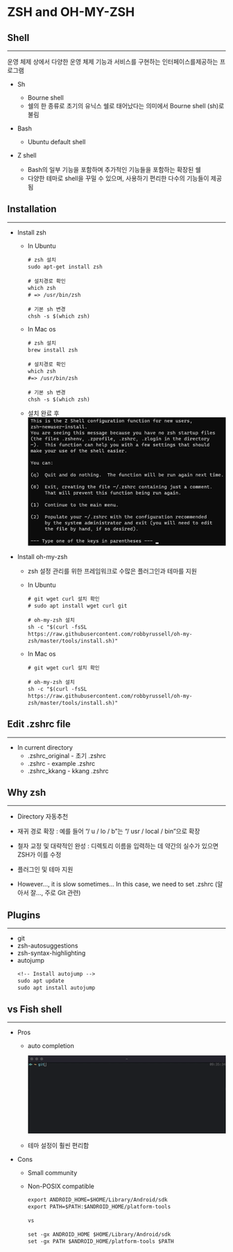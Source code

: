 # ZSH and OH-MY-ZSH

## Shell

---

운영 체제 상에서 다양한 운영 체제 기능과 서비스를 구현하는 인터페이스를제공하는 프로그램

- Sh

  - Bourne shell
  - 쉘의 한 종류로 초기의 유닉스 쉘로 태어났다는 의미에서 Bourne shell (sh)로 불림

- Bash

  - Ubuntu default shell

- Z shell

  - Bash의 일부 기능을 포함하며 추가적인 기능들을 포함하는 확장된 쉘
  - 다양한 테마로 shell을 꾸밀 수 있으며, 사용하기 편리한 다수의 기능들이 제공 됨

## Installation

---

- Install zsh

  - In Ubuntu

    ```
    # zsh 설치
    sudo apt-get install zsh

    # 설치경로 확인
    which zsh
    # => /usr/bin/zsh

    # 기본 sh 변경
    chsh -s $(which zsh)
    ```

  - In Mac os

    ```
    # zsh 설치
    brew install zsh

    # 설치경로 확인
    which zsh
    #=> /usr/bin/zsh

    # 기본 sh 변경
    chsh -s $(which zsh)
    ```

  - 설치 완료 후 ![](images/zsh_초기화면.png)

- Install oh-my-zsh

  - zsh 설정 관리를 위한 프레임워크로 수많은 플러그인과 테마를 지원

  - In Ubuntu

    ```
    # git wget curl 설치 확인
    # sudo apt install wget curl git

    # oh-my-zsh 설치
    sh -c "$(curl -fsSL https://raw.githubusercontent.com/robbyrussell/oh-my-zsh/master/tools/install.sh)"
    ```

  - In Mac os

    ```
    # git wget curl 설치 확인

    # oh-my-zsh 설치
    sh -c "$(curl -fsSL https://raw.githubusercontent.com/robbyrussell/oh-my-zsh/master/tools/install.sh)"
    ```

## Edit .zshrc file

---

- In current directory
  - .zshrc_original - 초기 .zshrc
  - .zshrc - example .zshrc
  - .zshrc_kkang - kkang .zshrc

## Why zsh

---

- Directory 자동추천
- 재귀 경로 확장 : 예를 들어 “/ u / lo / b”는 “/ usr / local / bin”으로 확장
- 철자 교정 및 대략적인 완성 : 디렉토리 이름을 입력하는 데 약간의 실수가 있으면 ZSH가 이를 수정
- 플러그인 및 테마 지원

- However..., it is slow sometimes... In this case, we need to set .zshrc (알아서 잘..., 주로 Git 관련)

## Plugins

---

- git
- zsh-autosuggestions
- zsh-syntax-highlighting
- autojump
  ```
  <!-- Install autojump -->
  sudo apt update
  sudo apt install autojump
  ```

## vs Fish shell

---
- Pros
  - auto completion
  
    ![](images/autocompletion.gif)
  
  - 테마 설정이 훨씬 편리함
- Cons

  - Small community
  - Non-POSIX compatible

    ```
    export ANDROID_HOME=$HOME/Library/Android/sdk
    export PATH=$PATH:$ANDROID_HOME/platform-tools

    vs

    set -gx ANDROID_HOME $HOME/Library/Android/sdk
    set -gx PATH $ANDROID_HOME/platform-tools $PATH
    ```
